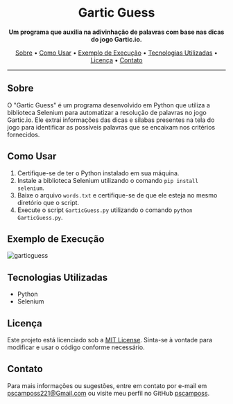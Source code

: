 <h1 align="center">Gartic Guess</h1>

<p align="center">
  <b>Um programa que auxilia na adivinhação de palavras com base nas dicas do jogo Gartic.io.</b>
</p>

<p align="center">
  <a href="#sobre">Sobre</a> •
  <a href="#como-usar">Como Usar</a> •
  <a href="#exemplo-de-execução">Exemplo de Execução</a> •
  <a href="#tecnologias-utilizadas">Tecnologias Utilizadas</a> •
  <a href="#licença">Licença</a> •
  <a href="#contato">Contato</a>
</p>

---

## Sobre

O "Gartic Guess" é um programa desenvolvido em Python que utiliza a biblioteca Selenium para automatizar a resolução de palavras no jogo Gartic.io. Ele extrai informações das dicas e silabas presentes na tela do jogo para identificar as possíveis palavras que se encaixam nos critérios fornecidos.

## Como Usar

1. Certifique-se de ter o Python instalado em sua máquina.
2. Instale a biblioteca Selenium utilizando o comando `pip install selenium`.
3. Baixe o arquivo `words.txt` e certifique-se de que ele esteja no mesmo diretório que o script.
4. Execute o script `GarticGuess.py` utilizando o comando `python GarticGuess.py`.

## Exemplo de Execução

![garticguess](https://github.com/pscamposs/GarticGuess/assets/106115172/596ed462-08c0-4180-9010-1b4aa3ce94ee)


## Tecnologias Utilizadas

- Python
- Selenium

## Licença

Este projeto está licenciado sob a [MIT License](https://opensource.org/licenses/MIT). Sinta-se à vontade para modificar e usar o código conforme necessário.

## Contato

Para mais informações ou sugestões, entre em contato por e-mail em [pscamposs221@Gmail.com](mailto:pscamposs221@Gmail.com) ou visite meu perfil no GitHub [pscamposs](https://github.com/pscamposs).

